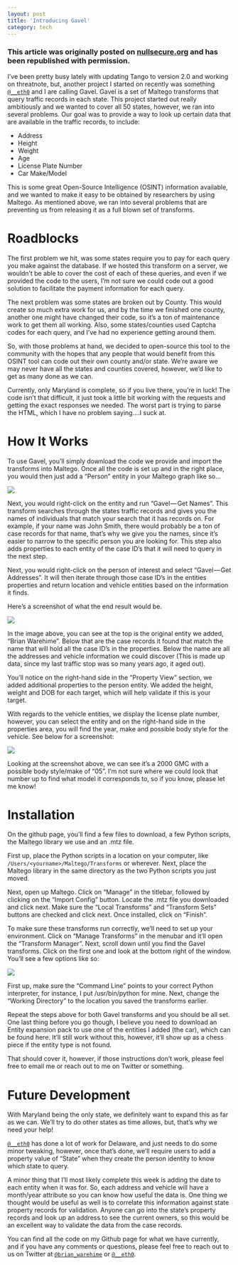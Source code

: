 ```yaml
---
layout: post
title: 'Introducing Gavel' 
category: tech 
---
```


### This article was originally posted on [nullsecure.org](http://nullsecure.org/maltego-introducing-gavel/) and has been republished with permission.

I’ve been pretty busy lately with updating Tango to version 2.0 and working on threatnote, but, another project I started on recently was something [`@__eth0`](http://twitter.com/__eth0) and I are calling Gavel. Gavel is a set of Maltego transforms that query traffic records in each state. This project started out really ambitiously and we wanted to cover all 50 states, however, we ran into several problems. Our goal was to provide a way to look up certain data that are available in the traffic records, to include:

* Address
* Height
* Weight
* Age
* License Plate Number
* Car Make/Model

This is some great Open-Source Intelligence (OSINT) information available, and we wanted to make it easy to be obtained by researchers by using Maltego. As mentioned above, we ran into several problems that are preventing us from releasing it as a full blown set of transforms.

# Roadblocks
The first problem we hit, was some states require you to pay for each query you make against the database. If we hosted this transform on a server, we wouldn’t be able to cover the cost of each of these queries, and even if we provided the code to the users, I’m not sure we could code out a good solution to facilitate the payment information for each query.

The next problem was some states are broken out by County. This would create so much extra work for us, and by the time we finished one county, another one might have changed their code, so it’s a ton of maintenance work to get them all working. Also, some states/counties used Captcha codes for each query, and I’ve had no experience getting around them.

So, with those problems at hand, we decided to open-source this tool to the community with the hopes that any people that would benefit from this OSINT tool can code out their own county and/or state. We’re aware we may never have all the states and counties covered, however, we’d like to get as many done as we can.

Currently, only Maryland is complete, so if you live there, you’re in luck! The code isn’t that difficult, it just took a little bit working with the requests and getting the exact responses we needed. The worst part is trying to parse the HTML, which I have no problem saying….I suck at.

# How It Works
To use Gavel, you’ll simply download the code we provide and import the transforms into Maltego. Once all the code is set up and in the right place, you would then just add a “Person” entity in your Maltego graph like so…

![](/static/img/in-line/introducing-gavel/1.png)

Next, you would right-click on the entity and run “Gavel — Get Names”. This transform searches through the states traffic records and gives you the names of individuals that match your search that it has records on. For example, if your name was John Smith, there would probably be a ton of case records for that name, that’s why we give you the names, since it’s easier to narrow to the specific person you are looking for. This step also adds properties to each entity of the case ID’s that it will need to query in the next step.

Next, you would right-click on the person of interest and select “Gavel — Get Addresses”. It will then iterate through those case ID’s in the entities properties and return location and vehicle entities based on the information it finds.

Here’s a screenshot of what the end result would be.

![](/static/img/in-line/introducing-gavel/2.png)

In the image above, you can see at the top is the original entity we added, “Brian Warehime”. Below that are the case records it found that match the name that will hold all the case ID’s in the properties. Below the name are all the addresses and vehicle information we could discover (This is made up data, since my last traffic stop was so many years ago, it aged out).

You’ll notice on the right-hand side in the “Property View” section, we added additional properties to the person entity. We added the height, weight and DOB for each target, which will help validate if this is your target.

With regards to the vehicle entities, we display the license plate number, however, you can select the entity and on the right-hand side in the properties area, you will find the year, make and possible body style for the vehicle. See below for a screenshot:

![](/static/img/in-line/introducing-gavel/3.png)

Looking at the screenshot above, we can see it’s a 2000 GMC with a possible body style/make of “05”. I’m not sure where we could look that number up to find what model it corresponds to, so if you know, please let me know!

# Installation
On the github page, you’ll find a few files to download, a few Python scripts, the Maltego library we use and an .mtz file.

First up, place the Python scripts in a location on your computer, like `/Users/<yourname>/Maltego/Transforms` or wherever. Next, place the Maltego library in the same directory as the two Python scripts you just moved.

Next, open up Maltego. Click on “Manage” in the titlebar, followed by clicking on the “Import Config” button. Locate the .mtz file you downloaded and click next. Make sure the “Local Transforms” and “Transform Sets” buttons are checked and click next. Once installed, click on “Finish”.

To make sure these transforms run correctly, we’ll need to set up your environment. Click on “Manage Transforms” in the menubar and it’ll open the “Transform Manager”. Next, scroll down until you find the Gavel transforms. Click on the first one and look at the bottom right of the window. You’ll see a few options like so:

![](/static/img/in-line/introducing-gavel/4.png)

First up, make sure the “Command Line” points to your correct Python interpreter, for instance, I put /usr/bin/python for mine. Next, change the “Working Directory” to the location you saved the transforms earlier.

Repeat the steps above for both Gavel transforms and you should be all set. One last thing before you go though, I believe you need to download an Entity expansion pack to use one of the entities I added (the car), which can be found here. It’ll still work without this, however, it’ll show up as a chess piece if the entity type is not found.

That should cover it, however, if those instructions don’t work, please feel free to email me or reach out to me on Twitter or something.

# Future Development
With Maryland being the only state, we definitely want to expand this as far as we can. We’ll try to do other states as time allows, but, that’s why we need your help!

[`@__eth0`](http://twitter.com/__eth0) has done a lot of work for Delaware, and just needs to do some minor tweaking, however, once that’s done, we’ll require users to add a property value of “State” when they create the person identity to know which state to query.

A minor thing that I’ll most likely complete this week is adding the date to each entity when it was for. So, each address and vehicle will have a month/year attribute so you can know how useful the data is. One thing we thought would be useful as well is to correlate this information against state property records for validation. Anyone can go into the state’s property records and look up an address to see the current owners, so this would be an excellent way to validate the data from the case records.

You can find all the code on my Github page for what we have currently, and if you have any comments or questions, please feel free to reach out to us on Twitter at [`@brian_warehime`](http://twitter.com/brian_warehime) or [`@__eth0`](http://twitter.com/__eth0).
